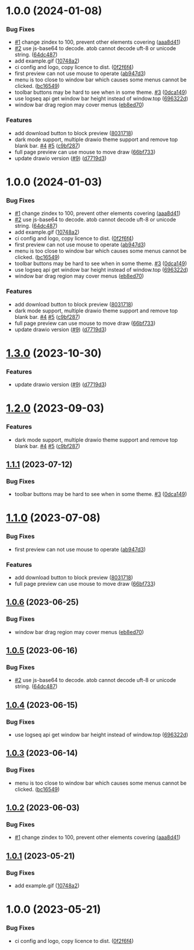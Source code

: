 # 1.0.0 (2024-01-08)


### Bug Fixes

* [#1](https://github.com/AoThen/logseq-drawio-plugin/issues/1) change zindex to 100, prevent other elements covering ([aaa8d41](https://github.com/AoThen/logseq-drawio-plugin/commit/aaa8d41bd0e57f86a5900bd32cf4199e388e7c54))
* [#2](https://github.com/AoThen/logseq-drawio-plugin/issues/2) use js-base64 to decode. atob cannot decode uft-8 or unicode string. ([64dc487](https://github.com/AoThen/logseq-drawio-plugin/commit/64dc48707503d2a39ec4e1b34bff14263056892c))
* add example.gif ([10748a2](https://github.com/AoThen/logseq-drawio-plugin/commit/10748a2ea5c3e43d180c7280149e716c2eb15653))
* ci config and logo, copy licence to dist. ([0f2f6f4](https://github.com/AoThen/logseq-drawio-plugin/commit/0f2f6f42abcfa992f9e6a0af8ca2234387de3633))
* first preview can not use mouse to operate ([ab947d3](https://github.com/AoThen/logseq-drawio-plugin/commit/ab947d33972b8c74b0781d2c1705aea89e83b2e6))
* menu is too close to window bar which causes some menus cannot be clicked. ([bc16549](https://github.com/AoThen/logseq-drawio-plugin/commit/bc16549a5f5e5f70047f7e6870eb34e2bad11a34))
* toolbar buttons may be hard to see when in some theme. [#3](https://github.com/AoThen/logseq-drawio-plugin/issues/3) ([0dca149](https://github.com/AoThen/logseq-drawio-plugin/commit/0dca149cbcd0e9d804fa32f841912767c2c42dee))
* use logseq api get window bar height instead of window.top ([696322d](https://github.com/AoThen/logseq-drawio-plugin/commit/696322d9bae0089f0f31bfcc9bc6207eeef8ca83))
* window bar drag region may cover menus ([eb8ed70](https://github.com/AoThen/logseq-drawio-plugin/commit/eb8ed70d68f1e332c88feeab431a7d19721b5ada))


### Features

* add download button to block preview ([8031718](https://github.com/AoThen/logseq-drawio-plugin/commit/80317181cb3389d913846ae7d4acb977301b8a91))
* dark mode support, multiple drawio theme support and remove top blank bar. [#4](https://github.com/AoThen/logseq-drawio-plugin/issues/4) [#5](https://github.com/AoThen/logseq-drawio-plugin/issues/5) ([c9bf287](https://github.com/AoThen/logseq-drawio-plugin/commit/c9bf2873e3b5c2ba76d10f88eb944d1b20c854a2))
* full page preview can use mouse to move draw ([66bf733](https://github.com/AoThen/logseq-drawio-plugin/commit/66bf733ab1816846c5b74e0209f72331548ae716))
* update drawio version ([#9](https://github.com/AoThen/logseq-drawio-plugin/issues/9)) ([d7719d3](https://github.com/AoThen/logseq-drawio-plugin/commit/d7719d373a910e54f73be25197699e5dad919854))

# 1.0.0 (2024-01-03)


### Bug Fixes

* [#1](https://github.com/AoThen/logseq-drawio-plugin/issues/1) change zindex to 100, prevent other elements covering ([aaa8d41](https://github.com/AoThen/logseq-drawio-plugin/commit/aaa8d41bd0e57f86a5900bd32cf4199e388e7c54))
* [#2](https://github.com/AoThen/logseq-drawio-plugin/issues/2) use js-base64 to decode. atob cannot decode uft-8 or unicode string. ([64dc487](https://github.com/AoThen/logseq-drawio-plugin/commit/64dc48707503d2a39ec4e1b34bff14263056892c))
* add example.gif ([10748a2](https://github.com/AoThen/logseq-drawio-plugin/commit/10748a2ea5c3e43d180c7280149e716c2eb15653))
* ci config and logo, copy licence to dist. ([0f2f6f4](https://github.com/AoThen/logseq-drawio-plugin/commit/0f2f6f42abcfa992f9e6a0af8ca2234387de3633))
* first preview can not use mouse to operate ([ab947d3](https://github.com/AoThen/logseq-drawio-plugin/commit/ab947d33972b8c74b0781d2c1705aea89e83b2e6))
* menu is too close to window bar which causes some menus cannot be clicked. ([bc16549](https://github.com/AoThen/logseq-drawio-plugin/commit/bc16549a5f5e5f70047f7e6870eb34e2bad11a34))
* toolbar buttons may be hard to see when in some theme. [#3](https://github.com/AoThen/logseq-drawio-plugin/issues/3) ([0dca149](https://github.com/AoThen/logseq-drawio-plugin/commit/0dca149cbcd0e9d804fa32f841912767c2c42dee))
* use logseq api get window bar height instead of window.top ([696322d](https://github.com/AoThen/logseq-drawio-plugin/commit/696322d9bae0089f0f31bfcc9bc6207eeef8ca83))
* window bar drag region may cover menus ([eb8ed70](https://github.com/AoThen/logseq-drawio-plugin/commit/eb8ed70d68f1e332c88feeab431a7d19721b5ada))


### Features

* add download button to block preview ([8031718](https://github.com/AoThen/logseq-drawio-plugin/commit/80317181cb3389d913846ae7d4acb977301b8a91))
* dark mode support, multiple drawio theme support and remove top blank bar. [#4](https://github.com/AoThen/logseq-drawio-plugin/issues/4) [#5](https://github.com/AoThen/logseq-drawio-plugin/issues/5) ([c9bf287](https://github.com/AoThen/logseq-drawio-plugin/commit/c9bf2873e3b5c2ba76d10f88eb944d1b20c854a2))
* full page preview can use mouse to move draw ([66bf733](https://github.com/AoThen/logseq-drawio-plugin/commit/66bf733ab1816846c5b74e0209f72331548ae716))
* update drawio version ([#9](https://github.com/AoThen/logseq-drawio-plugin/issues/9)) ([d7719d3](https://github.com/AoThen/logseq-drawio-plugin/commit/d7719d373a910e54f73be25197699e5dad919854))

# [1.3.0](https://github.com/lee88688/logseq-drawio-plugin/compare/v1.2.0...v1.3.0) (2023-10-30)


### Features

* update drawio version ([#9](https://github.com/lee88688/logseq-drawio-plugin/issues/9)) ([d7719d3](https://github.com/lee88688/logseq-drawio-plugin/commit/d7719d373a910e54f73be25197699e5dad919854))

# [1.2.0](https://github.com/lee88688/logseq-drawio-plugin/compare/v1.1.1...v1.2.0) (2023-09-03)


### Features

* dark mode support, multiple drawio theme support and remove top blank bar. [#4](https://github.com/lee88688/logseq-drawio-plugin/issues/4) [#5](https://github.com/lee88688/logseq-drawio-plugin/issues/5) ([c9bf287](https://github.com/lee88688/logseq-drawio-plugin/commit/c9bf2873e3b5c2ba76d10f88eb944d1b20c854a2))

## [1.1.1](https://github.com/lee88688/logseq-drawio-plugin/compare/v1.1.0...v1.1.1) (2023-07-12)


### Bug Fixes

* toolbar buttons may be hard to see when in some theme. [#3](https://github.com/lee88688/logseq-drawio-plugin/issues/3) ([0dca149](https://github.com/lee88688/logseq-drawio-plugin/commit/0dca149cbcd0e9d804fa32f841912767c2c42dee))

# [1.1.0](https://github.com/lee88688/logseq-drawio-plugin/compare/v1.0.6...v1.1.0) (2023-07-08)


### Bug Fixes

* first preview can not use mouse to operate ([ab947d3](https://github.com/lee88688/logseq-drawio-plugin/commit/ab947d33972b8c74b0781d2c1705aea89e83b2e6))


### Features

* add download button to block preview ([8031718](https://github.com/lee88688/logseq-drawio-plugin/commit/80317181cb3389d913846ae7d4acb977301b8a91))
* full page preview can use mouse to move draw ([66bf733](https://github.com/lee88688/logseq-drawio-plugin/commit/66bf733ab1816846c5b74e0209f72331548ae716))

## [1.0.6](https://github.com/lee88688/logseq-drawio-plugin/compare/v1.0.5...v1.0.6) (2023-06-25)


### Bug Fixes

* window bar drag region may cover menus ([eb8ed70](https://github.com/lee88688/logseq-drawio-plugin/commit/eb8ed70d68f1e332c88feeab431a7d19721b5ada))

## [1.0.5](https://github.com/lee88688/logseq-drawio-plugin/compare/v1.0.4...v1.0.5) (2023-06-16)


### Bug Fixes

* [#2](https://github.com/lee88688/logseq-drawio-plugin/issues/2) use js-base64 to decode. atob cannot decode uft-8 or unicode string. ([64dc487](https://github.com/lee88688/logseq-drawio-plugin/commit/64dc48707503d2a39ec4e1b34bff14263056892c))

## [1.0.4](https://github.com/lee88688/logseq-drawio-plugin/compare/v1.0.3...v1.0.4) (2023-06-15)


### Bug Fixes

* use logseq api get window bar height instead of window.top ([696322d](https://github.com/lee88688/logseq-drawio-plugin/commit/696322d9bae0089f0f31bfcc9bc6207eeef8ca83))

## [1.0.3](https://github.com/lee88688/logseq-drawio-plugin/compare/v1.0.2...v1.0.3) (2023-06-14)


### Bug Fixes

* menu is too close to window bar which causes some menus cannot be clicked. ([bc16549](https://github.com/lee88688/logseq-drawio-plugin/commit/bc16549a5f5e5f70047f7e6870eb34e2bad11a34))

## [1.0.2](https://github.com/lee88688/logseq-drawio-plugin/compare/v1.0.1...v1.0.2) (2023-06-03)


### Bug Fixes

* [#1](https://github.com/lee88688/logseq-drawio-plugin/issues/1) change zindex to 100, prevent other elements covering ([aaa8d41](https://github.com/lee88688/logseq-drawio-plugin/commit/aaa8d41bd0e57f86a5900bd32cf4199e388e7c54))

## [1.0.1](https://github.com/lee88688/logseq-drawio-plugin/compare/v1.0.0...v1.0.1) (2023-05-21)


### Bug Fixes

* add example.gif ([10748a2](https://github.com/lee88688/logseq-drawio-plugin/commit/10748a2ea5c3e43d180c7280149e716c2eb15653))

# 1.0.0 (2023-05-21)


### Bug Fixes

* ci config and logo, copy licence to dist. ([0f2f6f4](https://github.com/lee88688/logseq-drawio-plugin/commit/0f2f6f42abcfa992f9e6a0af8ca2234387de3633))
